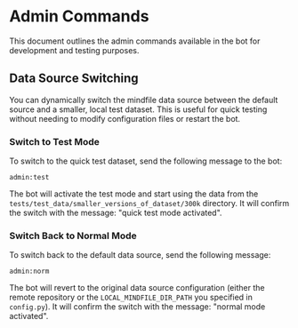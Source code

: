 # Admin Commands

This document outlines the admin commands available in the bot for development and testing purposes.

## Data Source Switching

You can dynamically switch the mindfile data source between the default source and a smaller, local test dataset. This is useful for quick testing without needing to modify configuration files or restart the bot.

### Switch to Test Mode

To switch to the quick test dataset, send the following message to the bot:

```
admin:test
```

The bot will activate the test mode and start using the data from the `tests/test_data/smaller_versions_of_dataset/300k` directory. It will confirm the switch with the message: "quick test mode activated".

### Switch Back to Normal Mode

To switch back to the default data source, send the following message:

```
admin:norm
```

The bot will revert to the original data source configuration (either the remote repository or the `LOCAL_MINDFILE_DIR_PATH` you specified in `config.py`). It will confirm the switch with the message: "normal mode activated".
